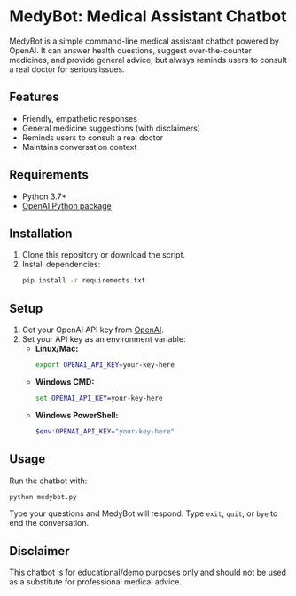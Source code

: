 # MedyBot: Medical Assistant Chatbot

MedyBot is a simple command-line medical assistant chatbot powered by OpenAI. It can answer health questions, suggest over-the-counter medicines, and provide general advice, but always reminds users to consult a real doctor for serious issues.

## Features
- Friendly, empathetic responses
- General medicine suggestions (with disclaimers)
- Reminds users to consult a real doctor
- Maintains conversation context

## Requirements
- Python 3.7+
- [OpenAI Python package](https://pypi.org/project/openai/)

## Installation
1. Clone this repository or download the script.
2. Install dependencies:
   ```bash
   pip install -r requirements.txt
   ```

## Setup
1. Get your OpenAI API key from [OpenAI](https://platform.openai.com/account/api-keys).
2. Set your API key as an environment variable:
   - **Linux/Mac:**
     ```bash
     export OPENAI_API_KEY=your-key-here
     ```
   - **Windows CMD:**
     ```cmd
     set OPENAI_API_KEY=your-key-here
     ```
   - **Windows PowerShell:**
     ```powershell
     $env:OPENAI_API_KEY="your-key-here"
     ```

## Usage
Run the chatbot with:
```bash
python medybot.py
```

Type your questions and MedyBot will respond. Type `exit`, `quit`, or `bye` to end the conversation.

## Disclaimer
This chatbot is for educational/demo purposes only and should not be used as a substitute for professional medical advice. 